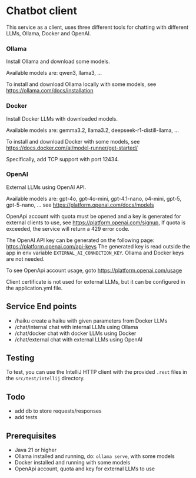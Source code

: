 # Chatbot client 

This service as a client, uses three different tools for chatting with different LLMs,
Ollama, Docker and OpenAI.

### Ollama
Install Ollama and download some models.

Available models are: qwen3, llama3, ...

To install and download Ollama locally with some models, see https://ollama.com/docs/installation

### Docker
Install Docker LLMs with downloaded models.

Available models are: gemma3.2, llama3.2, deepseek-r1-distill-llama, ...

To install and download Docker with some models, see https://docs.docker.com/ai/model-runner/get-started/

Specifically, add TCP support with port 12434.

### OpenAI
External LLMs using OpenAI API.

Available models are: gpt-4o, gpt-4o-mini, gpt-4.1-nano, o4-mini, gpt-5, gpt-5-nano, ...
see https://platform.openai.com/docs/models

OpenApi account with quota must be opened and a key is generated for external clients to use, see https://platform.openai.com/signup,
If quota is exceeded, the service will return a 429 error code.

The OpenAI API key can be generated on the following page: https://platform.openai.com/api-keys
The generated key is read outside the app in env variable `EXTERNAL_AI_CONNECTION_KEY`.
Ollama and Docker keys are not needed.

To see OpenApi account usage, goto https://platform.openai.com/usage

Client certificate is not used for external LLMs, but it can be configured in the application.yml file.

## Service End points

* /haiku create a haiku with given parameters from Docker LLMs
* /chat/internal chat with internal LLMs using Ollama
* /chat/docker chat with docker LLMs using Docker
* /chat/external chat with external LLMs using OpenAI


## Testing
To test, you can use the IntelliJ HTTP client with the provided `.rest` files in the `src/test/intellij` directory.

## Todo
* add db to store requests/responses
* add tests

## Prerequisites
- Java 21 or higher
- Ollama installed and running, do: `ollama serve`, with some models
- Docker installed and running with some models
- OpenApi account, quota and key for external LLMs to use
